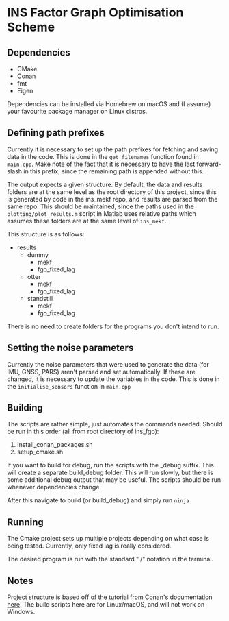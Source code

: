 # INS Factor Graph Optimisation Scheme

## Dependencies

- CMake
- Conan 
- fmt
- Eigen


Dependencies can be installed via Homebrew on macOS and (I assume) your
favourite package manager on Linux distros.

## Defining path prefixes

Currently it is necessary to set up the path prefixes for fetching and saving
data in the code. This is done in the `get_filenames` function found in
`main.cpp`. Make note of the fact that it is necessary to have the last
forward-slash in this prefix, since the remaining path is appended without this.

The output expects a given structure. By default, the data and results folders
are at the same level as the root directory of this project, since this is
generated by code in the ins_mekf repo, and results are parsed from the same
repo. This should be maintained, since the paths used in the `plotting/plot_results.m`
script in Matlab uses relative paths which assumes these folders are at the same
level of `ins_mekf`.

This structure is as follows:
- results
    - dummy 
        - mekf 
        - fgo_fixed_lag
    - otter 
        - mekf 
        - fgo_fixed_lag 
    - standstill
        - mekf 
        - fgo_fixed_lag 

There is no need to create folders for the programs you don't intend to run.

## Setting the noise parameters

Currently the noise parameters that were used to generate the data (for IMU,
GNSS, PARS) aren't parsed and set automatically. If these are changed, it is
necessary to update the variables in the code. This is done in the
`initialise_sensors` function in `main.cpp` 

## Building

The scripts are rather simple, just automates the commands needed. Should be run
in this order (all from root directory of ins_fgo):
1. install_conan_packages.sh 
2. setup_cmake.sh 

If you want to build for debug, run the scripts with the _debug suffix. This
will create a separate build_debug folder. This will run slowly, but there is
some additional debug output that may be useful. The scripts should be run
whenever dependencies change.

After this navigate to build (or build_debug) and simply run `ninja`

## Running 

The Cmake project sets up multiple projects depending on what case is being
tested. Currently, only fixed lag is really considered. 

The desired program is run with the standard "./" notation in the terminal.

## Notes

Project structure is based off of the tutorial from Conan's documentation
[here](https://docs.conan.io/2.0/tutorial/consuming_packages/build_simple_cmake_project.html). The build scripts here are for Linux/macOS, and will not work on Windows. 
